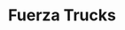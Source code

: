 ---
title: "Fuerza Trucks"
url: /puerto-la-cruz/fuerza-trucks-av-alberto-ravell/
shop: reparación de automóviles
---